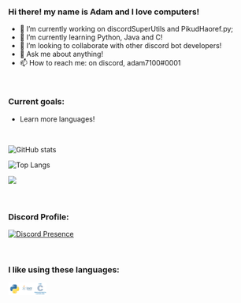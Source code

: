 ### Hi there! my name is Adam and I love computers!

- 🔭 I’m currently working on discordSuperUtils and PikudHaoref.py;
- 🌱 I’m currently learning Python, Java and C!
- 👯 I’m looking to collaborate with other discord bot developers!
- 💬 Ask me about anything!
- 📫 How to reach me: on discord, adam7100#0001

<br />

### Current goals:
- Learn more languages!

<br />

![GitHub stats](https://github-readme-stats.vercel.app/api?username=adam757521&count_private=true&theme=dark)

![Top Langs](https://github-readme-stats.vercel.app/api/top-langs/?username=adam757521&layout=compact&theme=dark)

![](https://komarev.com/ghpvc/?username=adam757521&color=brightgreen)

<br />

### Discord Profile:
[![Discord Presence](https://lanyard-profile-readme.vercel.app/api/720149174468870205)](https://discord.com/users/720149174468870205)

<br />

### I like using these languages:
<img align="left" alt="Python" width="26px" src="https://raw.githubusercontent.com/github/explore/80688e429a7d4ef2fca1e82350fe8e3517d3494d/topics/python/python.png" />
<img align="left" alt="Python" width="26px" src="https://raw.githubusercontent.com/github/explore/80688e429a7d4ef2fca1e82350fe8e3517d3494d/topics/java/java.png" />
<img align="left" alt="Python" width="26px" src="https://raw.githubusercontent.com/github/explore/80688e429a7d4ef2fca1e82350fe8e3517d3494d/topics/c/c.png" />
